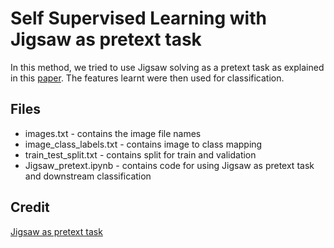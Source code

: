 # Self Supervised Learning with Jigsaw as pretext task

In this method, we tried to use Jigsaw solving as a pretext task as explained in this [paper](https://arxiv.org/abs/1603.09246). The features learnt were then used for classification.


## Files

- images.txt - contains the image file names <br/>
- image_class_labels.txt - contains image to class mapping <br/>
- train_test_split.txt - contains split for train and validation <br/>
- Jigsaw_pretext.ipynb - contains code for using Jigsaw as pretext task and downstream classification <br/>

## Credit

[Jigsaw as pretext task](https://github.com/aniket03/self_supervised_bird_classification/tree/500feb0d6f3cc95352ad94bd665499cfba0538b5)
